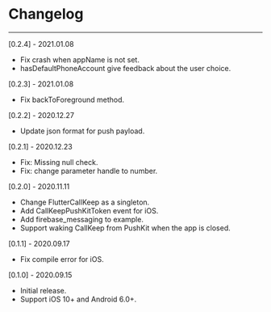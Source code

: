 # Changelog

-----------------------------------------------
[0.2.4] - 2021.01.08

* Fix crash when appName is not set.
* hasDefaultPhoneAccount give feedback about the user choice.

[0.2.3] - 2021.01.08

* Fix backToForeground method.

[0.2.2] - 2020.12.27

* Update json format for push payload.

[0.2.1] - 2020.12.23

* Fix: Missing null check.
* Fix: change parameter handle to number.

[0.2.0] - 2020.11.11

* Change FlutterCallKeep as a singleton.
* Add CallKeepPushKitToken event for iOS.
* Add firebase_messaging to example.
* Support waking CallKeep from PushKit when the app is closed.

[0.1.1] - 2020.09.17

* Fix compile error for iOS.

[0.1.0] - 2020.09.15

* Initial release.
* Support iOS 10+ and Android 6.0+.
